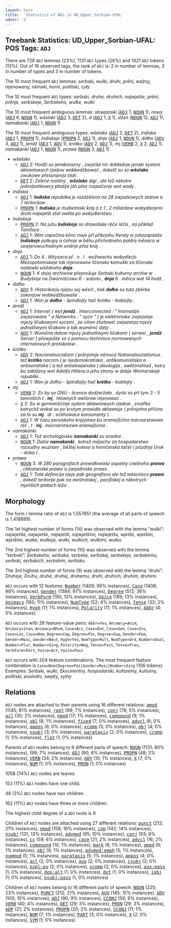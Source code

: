 ```yaml
---
layout: base
title:  'Statistics of ADJ in UD_Upper_Sorbian-UFAL'
udver: '2'
---
```


## Treebank Statistics: UD_Upper_Sorbian-UFAL: POS Tags: `ADJ`

There are 726 `ADJ` lemmas (23%), 1131 `ADJ` types (26%) and 1421 `ADJ` tokens (13%).
Out of 16 observed tags, the rank of `ADJ` is: 2 in number of lemmas, 2 in number of types and 3 in number of tokens.

The 10 most frequent `ADJ` lemmas: <em>serbski, wulki, druhi, prěni, wažny, mjenowany, němski, horni, politiski, cyły</em>

The 10 most frequent `ADJ` types:  <em>serbski, druhe, druhich, najwjetše, prěni, prěnje, serbskeje, Serbskeho, wulke, wulki</em>

The 10 most frequent ambiguous lemmas: <em>słowjanski</em> (<tt><a href="hsb_ufal-pos-ADJ.html">ADJ</a></tt> 7, <tt><a href="hsb_ufal-pos-NOUN.html">NOUN</a></tt> 1), <em>nowy</em> (<tt><a href="hsb_ufal-pos-ADJ.html">ADJ</a></tt> 6, <tt><a href="hsb_ufal-pos-NOUN.html">NOUN</a></tt> 1), <em>wšelaki</em> (<tt><a href="hsb_ufal-pos-ADJ.html">ADJ</a></tt> 3, <tt><a href="hsb_ufal-pos-DET.html">DET</a></tt> 2), <em>d</em> (<tt><a href="hsb_ufal-pos-ADJ.html">ADJ</a></tt> 1, <tt><a href="hsb_ufal-pos-X.html">X</a></tt> 1), <em>dźeń</em> (<tt><a href="hsb_ufal-pos-NOUN.html">NOUN</a></tt> 12, <tt><a href="hsb_ufal-pos-ADJ.html">ADJ</a></tt> 1), <em>namakanki</em> (<tt><a href="hsb_ufal-pos-ADJ.html">ADJ</a></tt> 1, <tt><a href="hsb_ufal-pos-NOUN.html">NOUN</a></tt> 1)

The 10 most frequent ambiguous types:  <em>wšelake</em> (<tt><a href="hsb_ufal-pos-ADJ.html">ADJ</a></tt> 2, <tt><a href="hsb_ufal-pos-DET.html">DET</a></tt> 2), <em>Indiska</em> (<tt><a href="hsb_ufal-pos-ADJ.html">ADJ</a></tt> 1, <tt><a href="hsb_ufal-pos-PROPN.html">PROPN</a></tt> 1), <em>Indiskeje</em> (<tt><a href="hsb_ufal-pos-PROPN.html">PROPN</a></tt> 2, <tt><a href="hsb_ufal-pos-ADJ.html">ADJ</a></tt> 1), <em>dnja</em> (<tt><a href="hsb_ufal-pos-ADJ.html">ADJ</a></tt> 1, <tt><a href="hsb_ufal-pos-NOUN.html">NOUN</a></tt> 1), <em>dołho</em> (<tt><a href="hsb_ufal-pos-ADV.html">ADV</a></tt> 3, <tt><a href="hsb_ufal-pos-ADJ.html">ADJ</a></tt> 1), <em>jendź</em> (<tt><a href="hsb_ufal-pos-ADJ.html">ADJ</a></tt> 1, <tt><a href="hsb_ufal-pos-ADV.html">ADV</a></tt> 1), <em>krótko</em> (<tt><a href="hsb_ufal-pos-ADV.html">ADV</a></tt> 2, <tt><a href="hsb_ufal-pos-ADJ.html">ADJ</a></tt> 1), <em>mj</em> (<tt><a href="hsb_ufal-pos-VERB.html">VERB</a></tt> 2, <tt><a href="hsb_ufal-pos-X.html">X</a></tt> 2, <tt><a href="hsb_ufal-pos-ADJ.html">ADJ</a></tt> 1), <em>namakanki</em> (<tt><a href="hsb_ufal-pos-ADJ.html">ADJ</a></tt> 1, <tt><a href="hsb_ufal-pos-NOUN.html">NOUN</a></tt> 1), <em>prawa</em> (<tt><a href="hsb_ufal-pos-NOUN.html">NOUN</a></tt> 3, <tt><a href="hsb_ufal-pos-ADJ.html">ADJ</a></tt> 1)


* <em>wšelake</em>
  * <tt><a href="hsb_ufal-pos-ADJ.html">ADJ</a></tt> 2: <em>Hodźi so jenakorazny , zwjetša nic dokładnje jenaki system ablawtowych rjadow wobkedźbować , dokelž su so <b>wšelake</b> zwukowe přesunjenja stali .</em>
  * <tt><a href="hsb_ufal-pos-DET.html">DET</a></tt> 2: <em>Zelene rostliny , <b>wšelake</b> algi , ale tež někotre jednobańkowcy płodźa jón přez rozpačenje wot wody .</em>
* <em>Indiska</em>
  * <tt><a href="hsb_ufal-pos-ADJ.html">ADJ</a></tt> 1: <em><b>Indiska</b> republika je rozdźělena na 28 zwjazkowych statow a 7 teritorijow .</em>
  * <tt><a href="hsb_ufal-pos-PROPN.html">PROPN</a></tt> 1: <em><b>Indiska</b> je multietniski kraj a z 1 , 2 miliardow wobydlerjemi druhi najwjetši stat swěta po wobydlerstwu .</em>
* <em>Indiskeje</em>
  * <tt><a href="hsb_ufal-pos-PROPN.html">PROPN</a></tt> 2: <em>Na juhu <b>Indiskeje</b> so drawidske rěče rěča , na přikład Tamilsce .</em>
  * <tt><a href="hsb_ufal-pos-ADJ.html">ADJ</a></tt> 1: <em>Wón započina kónc meje při přibrjohu Keraly w juhozapadźe <b>Indiskeje</b> połkupy a ćehnje w běhu přichodneho połdra měsaca w sewjerowuchodnym směrje přez kraj .</em>
* <em>dnja</em>
  * <tt><a href="hsb_ufal-pos-ADJ.html">ADJ</a></tt> 1: <em>Do 4 . lěttysaca př . n . l . wužiwachu wobydlerjo Mezopotamiskeje tak mjenowane ličenske kamuški za ličenske nadawki wšědneho <b>dnja</b> .</em>
  * <tt><a href="hsb_ufal-pos-NOUN.html">NOUN</a></tt> 1: <em>K dnjej archiwow přeprošuje Serbski kulturny archiw w Budyšinje na Dwórnišćowu 6 - sobotu , <b>dnja</b> 6 . měrca wot 14 hodź .</em>
* <em>dołho</em>
  * <tt><a href="hsb_ufal-pos-ADV.html">ADV</a></tt> 3: <em>Historikarjo njejsu sej wěsći , kak <b>dołho</b> so tuta zběrka zakonjow wobkedźbowaše .</em>
  * <tt><a href="hsb_ufal-pos-ADJ.html">ADJ</a></tt> 1: <em>Wón je <b>dołho</b> - špindlojty hač krótko - boblojty .</em>
* <em>jendź</em>
  * <tt><a href="hsb_ufal-pos-ADJ.html">ADJ</a></tt> 1: <em>Internet ( wot <b>jendź</b> . Interconnected : " hromadźe zwjazowane " a Networks : " syće " ) je elektroniske zwjazanje mjezy ličakowymi syćemi , ze cilom zhotowić zwjazanja mjezy jednotliwymi ličakami a tak wuměnić daty .</em>
  * <tt><a href="hsb_ufal-pos-ADV.html">ADV</a></tt> 1: <em>Wuměna datow mjezy jednotliwymi ličakami ( serwer , <b>jendź</b> . Server ) přewjedźe so z pomocu technisce normowanych internetowych protokolow .</em>
* <em>krótko</em>
  * <tt><a href="hsb_ufal-pos-ADV.html">ADV</a></tt> 2: <em>Nacionalsocializm ( prěnjotnje němsce Nationalsozialismus , tež <b>krótko</b> nacizm ) je njedemokratiska , antikomunistiska a antisemitiska ( a tež antisłowjanska ) ideologija , swětonahlad , kotry bu załoženy wot Adolfa Hitlera a jeho strony w dobje Weimarskeje republiki .</em>
  * <tt><a href="hsb_ufal-pos-ADJ.html">ADJ</a></tt> 1: <em>Wón je dołho - špindlojty hač <b>krótko</b> - boblojty .</em>
* <em>mj</em>
  * <tt><a href="hsb_ufal-pos-VERB.html">VERB</a></tt> 2: <em>Zo by so GNU - licenca dodźeržała , dyrbi so při tym 3 - 5 tamnišich t . <b>mj</b> . hłownych awtorow mjenować .</em>
  * <tt><a href="hsb_ufal-pos-X.html">X</a></tt> 2: <em>Su w germanšćinje sydom ablawtowych rjadow , znutřka kotrychž wokal so po krutym prawidle ablawtuje ( prěnjotna přičina za to su <b>mj</b> . dr . sćěhowace konsonanty ) .</em>
  * <tt><a href="hsb_ufal-pos-ADJ.html">ADJ</a></tt> 1: <em>W času persiskeho knjejstwa bu aramejšćina mócnarstwowa rěč , t . <b>mj</b> . mócnarstwowa aramejšćina .</em>
* <em>namakanki</em>
  * <tt><a href="hsb_ufal-pos-ADJ.html">ADJ</a></tt> 1: <em>Tež archelogoiske <b>namakanki</b> su snadne .</em>
  * <tt><a href="hsb_ufal-pos-NOUN.html">NOUN</a></tt> 1: <em>Dalše <b>namakanki</b> , kotrež mějachu za hospodarstwo rozsudny wuznam , běštej koleso a hornčerska tačel ( pózdnja Uruk - doba ) .</em>
* <em>prawa</em>
  * <tt><a href="hsb_ufal-pos-NOUN.html">NOUN</a></tt> 3: <em>W 280 paragrafach prawidłowaše aspekty ciwilneho <b>prawa</b> , chłostanske prawo a zarjadniske prawo .</em>
  * <tt><a href="hsb_ufal-pos-ADJ.html">ADJ</a></tt> 1: <em>Tuta definicija njeje pak geografisce ale tež tektonisce <b>prawa</b> , dokelž teritorije pak na awstralskej , pacifiskej a někotrych mjeńšich platach leža .</em>

## Morphology

The form / lemma ratio of `ADJ` is 1.557851 (the average of all parts of speech is 1.418889).

The 1st highest number of forms (14) was observed with the lemma “wulki”: <em>najwjetša, najwjetše, najwjetši, najwjetšimi, najwjetšu, wjetše, wjetšim, wjetšimi, wulke, wulkeje, wulki, wulkich, wulkimi, wulku</em>.

The 2nd highest number of forms (10) was observed with the lemma “serbski”: <em>Serbskeho, serbska, serbske, serbskej, serbskeje, serbskemu, serbski, serbskich, serbskim, serbsku</em>.

The 3rd highest number of forms (9) was observed with the lemma “druhi”: <em>Druheje, Druhu, druhe, druhej, druhemu, druhi, druhich, druhim, druhimi</em>.

`ADJ` occurs with 12 features: <tt><a href="hsb_ufal-feat-Number.html">Number</a></tt> (1409; 99% instances), <tt><a href="hsb_ufal-feat-Case.html">Case</a></tt> (1406; 99% instances), <tt><a href="hsb_ufal-feat-Gender.html">Gender</a></tt> (1384; 97% instances), <tt><a href="hsb_ufal-feat-Degree.html">Degree</a></tt> (512; 36% instances), <tt><a href="hsb_ufal-feat-VerbForm.html">VerbForm</a></tt> (190; 13% instances), <tt><a href="hsb_ufal-feat-Voice.html">Voice</a></tt> (189; 13% instances), <tt><a href="hsb_ufal-feat-Animacy.html">Animacy</a></tt> (160; 11% instances), <tt><a href="hsb_ufal-feat-NumType.html">NumType</a></tt> (52; 4% instances), <tt><a href="hsb_ufal-feat-Tense.html">Tense</a></tt> (33; 2% instances), <tt><a href="hsb_ufal-feat-Hyph.html">Hyph</a></tt> (11; 1% instances), <tt><a href="hsb_ufal-feat-Polarity.html">Polarity</a></tt> (11; 1% instances), <tt><a href="hsb_ufal-feat-Abbr.html">Abbr</a></tt> (4; 0% instances)

`ADJ` occurs with 28 feature-value pairs: `Abbr=Yes`, `Animacy=Anim`, `Animacy=Inan`, `Animacy=Nhum`, `Case=Acc`, `Case=Dat`, `Case=Gen`, `Case=Ins`, `Case=Loc`, `Case=Nom`, `Degree=Cmp`, `Degree=Pos`, `Degree=Sup`, `Gender=Fem`, `Gender=Masc`, `Gender=Neut`, `Hyph=Yes`, `NumType=Mult`, `NumType=Ord`, `Number=Dual`, `Number=Plur`, `Number=Sing`, `Polarity=Neg`, `Tense=Past`, `Tense=Pres`, `VerbForm=Part`, `Voice=Act`, `Voice=Pass`

`ADJ` occurs with 204 feature combinations.
The most frequent feature combination is `Case=Nom|Degree=Pos|Gender=Masc|Number=Sing` (106 tokens).
Examples: <em>Serbski, wulki, Ekscelentny, hospodarski, kulturelny, kulturny, politiski, posledni, swjaty, sylny</em>


## Relations

`ADJ` nodes are attached to their parents using 16 different relations: <tt><a href="hsb_ufal-dep-amod.html">amod</a></tt> (1145; 81% instances), <tt><a href="hsb_ufal-dep-root.html">root</a></tt> (99; 7% instances), <tt><a href="hsb_ufal-dep-conj.html">conj</a></tt> (78; 5% instances), <tt><a href="hsb_ufal-dep-acl.html">acl</a></tt> (30; 2% instances), <tt><a href="hsb_ufal-dep-nmod.html">nmod</a></tt> (17; 1% instances), <tt><a href="hsb_ufal-dep-compound.html">compound</a></tt> (9; 1% instances), <tt><a href="hsb_ufal-dep-obl.html">obl</a></tt> (8; 1% instances), <tt><a href="hsb_ufal-dep-fixed.html">fixed</a></tt> (7; 0% instances), <tt><a href="hsb_ufal-dep-advcl.html">advcl</a></tt> (6; 0% instances), <tt><a href="hsb_ufal-dep-appos.html">appos</a></tt> (6; 0% instances), <tt><a href="hsb_ufal-dep-xcomp.html">xcomp</a></tt> (5; 0% instances), <tt><a href="hsb_ufal-dep-obj.html">obj</a></tt> (4; 0% instances), <tt><a href="hsb_ufal-dep-nsubj.html">nsubj</a></tt> (3; 0% instances), <tt><a href="hsb_ufal-dep-parataxis.html">parataxis</a></tt> (2; 0% instances), <tt><a href="hsb_ufal-dep-ccomp.html">ccomp</a></tt> (1; 0% instances), <tt><a href="hsb_ufal-dep-flat.html">flat</a></tt> (1; 0% instances)

Parents of `ADJ` nodes belong to 9 different parts of speech: <tt><a href="hsb_ufal-pos-NOUN.html">NOUN</a></tt> (1131; 80% instances),  (99; 7% instances), <tt><a href="hsb_ufal-pos-ADJ.html">ADJ</a></tt> (90; 6% instances), <tt><a href="hsb_ufal-pos-PROPN.html">PROPN</a></tt> (48; 3% instances), <tt><a href="hsb_ufal-pos-VERB.html">VERB</a></tt> (34; 2% instances), <tt><a href="hsb_ufal-pos-ADV.html">ADV</a></tt> (10; 1% instances), <tt><a href="hsb_ufal-pos-X.html">X</a></tt> (7; 0% instances), <tt><a href="hsb_ufal-pos-NUM.html">NUM</a></tt> (1; 0% instances), <tt><a href="hsb_ufal-pos-PRON.html">PRON</a></tt> (1; 0% instances)

1058 (74%) `ADJ` nodes are leaves.

153 (11%) `ADJ` nodes have one child.

48 (3%) `ADJ` nodes have two children.

162 (11%) `ADJ` nodes have three or more children.

The highest child degree of a `ADJ` node is 9.

Children of `ADJ` nodes are attached using 27 different relations: <tt><a href="hsb_ufal-dep-punct.html">punct</a></tt> (212; 21% instances), <tt><a href="hsb_ufal-dep-nmod.html">nmod</a></tt> (158; 16% instances), <tt><a href="hsb_ufal-dep-cop.html">cop</a></tt> (142; 14% instances), <tt><a href="hsb_ufal-dep-nsubj.html">nsubj</a></tt> (131; 13% instances), <tt><a href="hsb_ufal-dep-advmod.html">advmod</a></tt> (95; 10% instances), <tt><a href="hsb_ufal-dep-conj.html">conj</a></tt> (93; 9% instances), <tt><a href="hsb_ufal-dep-cc.html">cc</a></tt> (59; 6% instances), <tt><a href="hsb_ufal-dep-case.html">case</a></tt> (21; 2% instances), <tt><a href="hsb_ufal-dep-advcl.html">advcl</a></tt> (16; 2% instances), <tt><a href="hsb_ufal-dep-compound.html">compound</a></tt> (10; 1% instances), <tt><a href="hsb_ufal-dep-mark.html">mark</a></tt> (8; 1% instances), <tt><a href="hsb_ufal-dep-amod.html">amod</a></tt> (6; 1% instances), <tt><a href="hsb_ufal-dep-obj.html">obj</a></tt> (6; 1% instances), <tt><a href="hsb_ufal-dep-advmod-emph.html">advmod:emph</a></tt> (5; 1% instances), <tt><a href="hsb_ufal-dep-nummod.html">nummod</a></tt> (5; 1% instances), <tt><a href="hsb_ufal-dep-parataxis.html">parataxis</a></tt> (5; 1% instances), <tt><a href="hsb_ufal-dep-appos.html">appos</a></tt> (4; 0% instances), <tt><a href="hsb_ufal-dep-acl.html">acl</a></tt> (2; 0% instances), <tt><a href="hsb_ufal-dep-aux.html">aux</a></tt> (2; 0% instances), <tt><a href="hsb_ufal-dep-csubj.html">csubj</a></tt> (2; 0% instances), <tt><a href="hsb_ufal-dep-expl-pv.html">expl:pv</a></tt> (2; 0% instances), <tt><a href="hsb_ufal-dep-xcomp.html">xcomp</a></tt> (2; 0% instances), <tt><a href="hsb_ufal-dep-aux-pass.html">aux:pass</a></tt> (1; 0% instances), <tt><a href="hsb_ufal-dep-dep-alt.html">dep:alt</a></tt> (1; 0% instances), <tt><a href="hsb_ufal-dep-det.html">det</a></tt> (1; 0% instances), <tt><a href="hsb_ufal-dep-iobj.html">iobj</a></tt> (1; 0% instances), <tt><a href="hsb_ufal-dep-nsubj-pass.html">nsubj:pass</a></tt> (1; 0% instances)

Children of `ADJ` nodes belong to 16 different parts of speech: <tt><a href="hsb_ufal-pos-NOUN.html">NOUN</a></tt> (225; 23% instances), <tt><a href="hsb_ufal-pos-PUNCT.html">PUNCT</a></tt> (212; 21% instances), <tt><a href="hsb_ufal-pos-AUX.html">AUX</a></tt> (145; 15% instances), <tt><a href="hsb_ufal-pos-ADV.html">ADV</a></tt> (100; 10% instances), <tt><a href="hsb_ufal-pos-ADJ.html">ADJ</a></tt> (90; 9% instances), <tt><a href="hsb_ufal-pos-CCONJ.html">CCONJ</a></tt> (56; 6% instances), <tt><a href="hsb_ufal-pos-VERB.html">VERB</a></tt> (40; 4% instances), <tt><a href="hsb_ufal-pos-DET.html">DET</a></tt> (29; 3% instances), <tt><a href="hsb_ufal-pos-PRON.html">PRON</a></tt> (29; 3% instances), <tt><a href="hsb_ufal-pos-ADP.html">ADP</a></tt> (21; 2% instances), <tt><a href="hsb_ufal-pos-PROPN.html">PROPN</a></tt> (20; 2% instances), <tt><a href="hsb_ufal-pos-SCONJ.html">SCONJ</a></tt> (11; 1% instances), <tt><a href="hsb_ufal-pos-NUM.html">NUM</a></tt> (7; 1% instances), <tt><a href="hsb_ufal-pos-PART.html">PART</a></tt> (3; 0% instances), <tt><a href="hsb_ufal-pos-X.html">X</a></tt> (2; 0% instances), <tt><a href="hsb_ufal-pos-SYM.html">SYM</a></tt> (1; 0% instances)

